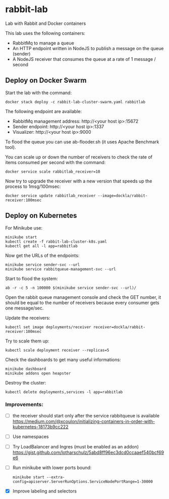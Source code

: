 # rabbit-lab
Lab with Rabbit and Docker containers

This lab uses the following containers:

- RabbitMq to manage a queue
- An HTTP endpoint written in NodeJS to publish a message on the queue (sender)
- A NodeJS receiver that consumes the queue at a rate of 1 message / second

## Deploy on Docker Swarm

Start the lab with the command:

```
docker stack deploy -c rabbit-lab-cluster-swarm.yaml rabbitlab
```

The following endpoint are available:

- RabbitMq management address:  http://&lt;your host ip&gt;:15672
- Sender endpoint:              http://&lt;your host ip&gt;:1337
- Visualizer:                   http://&lt;your host ip&gt;:9000

To flood the queue you can use ab-flooder.sh (it uses Apache Benchmark tool).

You can scale up or down the number of receivers to check the rate of items consumed per second with the command:

```
docker service scale rabbitlab_receiver=10
```
Now try to upgrade the receiver with a new version that speeds up the process to 1msg/100msec:

```
docker service update rabbitlab_receiver --image=dockla/rabbit-receiver:100msec
```

## Deploy on Kubernetes

For Minikube use:

```
minikube start
kubectl create -f rabbit-lab-cluster-k8s.yaml
kubectl get all -l app=rabbitlab
```

Now get the URLs of the endpoints:

```
minikube service sender-svc --url
minikube service rabbitqueue-management-svc --url
```

Start to flood the system:

```
ab -r -c 5 -n 100000 $(minikube service sender-svc --url)/
```

Open the rabbit queue management console and check the GET number, it should be equal to the number of receivers because every consumer gets one message/sec.

Update the receivers:

```
kubectl set image deployments/receiver receiver=dockla/rabbit-receiver:100msec
```

Try to scale them up:

```
kubectl scale deployment receiver --replicas=5
```

Check the dashboards to get many useful informations:

```
minikube dashboard
minikube addons open heapster
```

Destroy the cluster:

```
kubectl delete deployments,services -l app=rabbitlab
```

### Improvements:

- [ ] the receiver should start only after the service rabbitqueue is available
      https://medium.com/@xcoulon/initializing-containers-in-order-with-kubernetes-18173b9cc222

- [ ] Use namespaces

- [ ] Try LoadBalancer and Ingres (must be enabled as an addon)
      https://gist.github.com/lotharschulz/5abd8ff96ec3dcd0ccaaef540bcf69e6

- [ ] Run minikube with lower ports bound:

      minikube start --extra-config=apiserver.ServerRunOptions.ServiceNodePortRange=1-30000

- [x] Improve labeling and selectors
